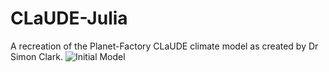 # CLaUDE-Julia
A recreation of the Planet-Factory CLaUDE climate model as created by Dr Simon Clark.
![Initial Model](anim.gif)
